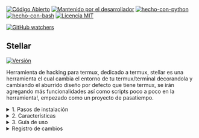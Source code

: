 [![Código Abierto](https://img.shields.io/badge/Código%20Abierto-yes-blue.svg)](https://github.com/ellerbrock/open-source-badges/)
[![Mantenido por el desarrollador](https://img.shields.io/badge/Mantenido%20por%20el%20desarrollador-sí-green.svg)](https://GitHub.com/Naereen/StrapDown.js/graphs/commit-activity)
[![hecho-con-python](https://img.shields.io/badge/Hecho%20con-Python-1f425f.svg?logo=python&logoColor=white)](https://www.python.org/)
[![hecho-con-bash](https://img.shields.io/badge/Hecho%20con-Bash-1f425f.svg?logo=gnu-bash&logoColor=white)](https://www.gnu.org/software/bash/)
[![Licencia MIT](https://img.shields.io/badge/Licencia-MIT-blue.svg)](https://opensource.org/licenses/MIT)

[![GitHub watchers](https://img.shields.io/github/watchers/Keiji821/Stellar.svg?style=social&label=Watch&maxAge=2592000)](https://GitHub.com/Keiji821/Stellar/watchers/)


## Stellar
[![Versión](https://img.shields.io/badge/Versión-1.0.0-blue.svg)](https://github.com/Keiji821/Stellar/releases)

Herramienta de hacking para termux, dedicado a termux, stellar es una herramienta el cual cambia el entorno de tu termux/terminal decorandola y cambiando el aburrido diseño por defecto que tiene termux, se irán agregando más funcionalidades así como scripts poco a poco en la herramienta!, empezado como un proyecto de pasatiempo.

<details>
  <summary>1. Pasos de instalación</summary>

**Nota:** Abre tu terminal y a continuación copia y pega lo siguiente:

**Termux**
<pre>

<pre>
pkg upgrade -y && pkg update -y
</pre>

<pre>
pkg install -y git
</pre>

<pre>
git clone https://github.com/Keiji821/Stellar
</pre>

<pre>
cd Stellar
</pre>

<pre>
bash install.sh
</pre>

<pre>
pkg install -y git && git clone https://github.com/Keiji821/Stellar && cd Stellar && bash install.sh
</pre>

</pre>

**Linux** (debian/ubuntu/kali linux)
<pre>

<pre>
apt-get upgrade -y && apt-get update -y
</pre>

<pre>
apt-get install -y git
</pre>

<pre>
git clone https://github.com/Keiji821/Stellar
</pre>

<pre>
cd Stellar
</pre>

<pre>
bash install.sh
</pre>

<pre>
apt-get install -y git && git clone https://github.com/Keiji821/Stellar && cd Stellar && bash install.sh
</pre>

</pre>

</details>

<details>
  <summary>2. Características</summary>

~/Stellar

| Misc     | Descripción |
|----------|----------|
| ia       | Un pequeño servicio de inteligencia artificial mediante una api gratuita.|
| ia       | Muestra tu ip real y muestra información de la ip.|   

| Osint    | Descripción |
|----------|-------------|
| ipinfo   | Obtiene la información de una ip, ya sea IPV4 o IPV6|          
| phoneinfo| Obtiene la información de un número de teléfono.|
| metadatainfo| Recupera los metadatos de una imagen, archivo o video.|
| urlinfo  | Obtiene información relevante de una url o enlace.|
| emailsearch| Busca correos electrónicos con el nombre y apellido proporcionados.|

| Pentest  |          |
|----------|----------|
| En desarrollo|      |  

| Phising  |          |
|----------|----------|
| En desarrollo|      | 

| Encryption|         |
|----------|----------|
| En desarrollo|      |  

| Chat tor |          |
|----------|----------|
| En desarrollo|      |    

Seguridad
La herramienta anonimiza toda acción usando cloudflared (cloudflare) y tor en su termux.

</details>

<details>
  <summary>3. Guía de uso</summary>

![Termux-stellar1](imágenes/Termux-stellar1.jpg)

Después de ejecutar el archivo install.sh su sesión de termux se reiniciará y la herramienta se va a iniciar, para ver la lista de comandos disponibles ejecute "menu" en la terminal y se desplegará una lista de comandos disponibles para usar, cada comando representa un script, una función disponible para usar.

![Termux-stellar2](imágenes/Termux-stellar2.jpg)

</details>

<details>
  <summary>Registro de cambios</summary>



---
Actualización/00/00/2024

</details>
